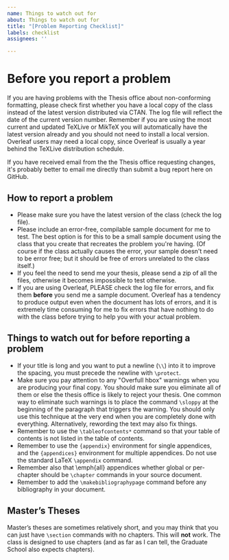 ```yaml
---
name: Things to watch out for
about: Things to watch out for
title: "[Problem Reporting Checklist]"
labels: checklist
assignees: ''

---
```


# Before you report a problem

If you are having problems with the Thesis office about non-conforming formatting, please check first whether you have a local copy of the class instead of the latest version distributed via CTAN. The log file will reflect the date of the current version number. Remember if you are using the most current and updated TeXLive or MikTeX you will automatically have the latest version already and you should not need to install a local version. Overleaf users may need a local copy, since Overleaf is usually a year behind the TeXLive distribution schedule.

If you have received email from the the Thesis office requesting changes, it's probably better to email me directly than submit a bug report here on GitHub.

## How to report a problem

-  Please make sure you have the latest version of the class (check the log file).
- Please include an error-free, compilable sample document for me to test. The best option is for this to be a small sample document using the class that you create that recreates the problem you're having. (Of course if the class actually causes the error, your sample doesn't need to be error free; but it should be free of errors unrelated to the class itself.)
 - If you feel the need to send me your thesis, please send a zip of all the files, otherwise it becomes impossible to test otherwise.
-  If you are using Overleaf, PLEASE check the log file for errors, and fix them **before** you send me a sample document. Overleaf has a tendency to produce output even when the document has lots of errors, and it is extremely time consuming for me to fix errors that have nothing to do with the class before trying to help you with your actual problem.


## Things to watch out for before reporting a problem

 -  If your title is long and you want to put a newline (`\\`) into it to improve the spacing, you must precede the newline with `\protect`.
 -  Make sure you pay attention to any "Overfull hbox" warnings when you are producing your final copy. You should make sure you eliminate all of them or else the thesis office is likely to reject your thesis. One common way to eliminate such warnings is to place the command `\sloppy` at the beginning of the paragraph that triggers the warning. You should only use this technique at the very end when you are completely done with everything.  Alternatively, rewording the text may also fix things.
 -  Remember to use the `\tableofcontents*` command so that your table of contents is not listed in the table of contents.
 -  Remember to use the `{appendix}` environment for single appendices,  and the  `{appendices}` environment for multiple appendices. Do not use the standard LaTeX  `\appendix` command.
 -  Remember also that \emph{all} appendices whether global or per-chapter should be `\chapter` commands in your source document.
 -  Remember to add the `\makebibliographypage` command before any bibliography in your document.


## Master’s Theses
Master’s theses are sometimes relatively short, and you may think that you can just have `\section` commands with no chapters. This will **not** work. The class is designed to use chapters (and as far as I can tell, the Graduate School also expects chapters).
